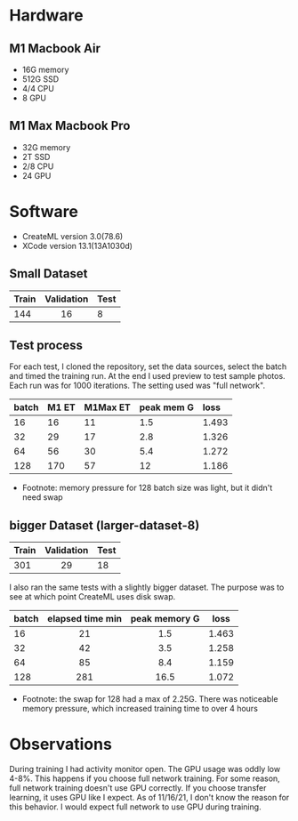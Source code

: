 # Hardware

## M1 Macbook Air
* 16G memory
* 512G SSD
* 4/4 CPU
* 8 GPU

## M1 Max Macbook Pro
* 32G memory
* 2T SSD
* 2/8 CPU
* 24 GPU

# Software
* CreateML version 3.0(78.6)
* XCode version 13.1(13A1030d) 


## Small Dataset
|Train	 | Validation | Test |
|--------|:----------:|:-----|
|144	   |16          |	8    |

## Test process

For each test, I cloned the repository, set the data sources, select the batch and timed the training run. At the end I used preview to test sample photos. Each run was for 1000 iterations. The setting used was "full network".


|batch	 | M1 ET | M1Max ET | peak mem G | loss    |
|--------|:------|:---------|:-----------|:--------|
|16	     | 16    | 11       |	1.5        | 1.493   |
|32      | 29    | 17       | 2.8        | 1.326   |
|64      | 56    | 30       | 5.4        | 1.272   |
|128     | 170   | 57       | 12         | 1.186   |

* Footnote: memory pressure for 128 batch size was light, but it didn't need swap

## bigger Dataset (larger-dataset-8)
|Train	 | Validation | Test |
|--------|:----------:|:-----|
|301	   |29          |	18   |

I also ran the same tests with a slightly bigger dataset. The purpose was to see at which point CreateML uses disk swap.

|batch	 | elapsed time min | peak memory G | loss |
|--------|:----------------:|:-------------:|------|
|16	     |21                |	1.5           |1.463 |
|32      |42                | 3.5           |1.258 |
|64      |85                | 8.4           |1.159 |
|128     |281               | 16.5          |1.072 |

* Footnote: the swap for 128 had a max of 2.25G. There was noticeable memory pressure, which increased training time to over 4 hours

# Observations

During training I had activity monitor open. The GPU usage was oddly low 4-8%. This happens if you choose full network training. For some reason, full network training doesn't use GPU correctly. If you choose transfer learning, it uses GPU like I expect. As of 11/16/21, I don't know the reason for this behavior. I would expect full network to use GPU during training.
